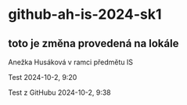 # github-ah-is-2024-sk1

## toto je změna provedená na lokále

Anežka Husáková
v ramci předmětu IS

Test 2024-10-2, 9:20

Test z GitHubu 2024-10-2, 9:38
